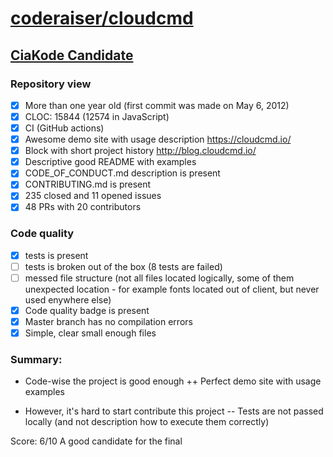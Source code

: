 # [coderaiser/cloudcmd](https://github.com/coderaiser/cloudcmd)

## [CiaKode Candidate](https://github.com/yegor256/blog/blob/master/_posts/2019/nov/2019-11-03-award-2020.md)

### Repository view
- [x] More than one year old (first commit was made on May 6, 2012)
- [x] CLOC: 15844 (12574 in JavaScript)
- [x] CI (GitHub actions)
- [x] Awesome demo site with usage description https://cloudcmd.io/
- [x] Block with short project history http://blog.cloudcmd.io/
- [x] Descriptive good README with examples
- [x] CODE_OF_CONDUCT.md description is present
- [x] CONTRIBUTING.md is present
- [x] 235 closed and 11 opened issues
- [x] 48 PRs with 20 contributors

### Code quality
- [x] tests is present
- [ ] tests is broken out of the box (8 tests are failed)
- [ ] messed file structure (not all files located logically, some of them unexpected location - for example fonts located out of client, but never used enywhere else)
- [x] Code quality badge is present
- [x] Master branch has no compilation errors
- [x] Simple, clear small enough files

### Summary:
+ Code-wise the project is good enough
++ Perfect demo site with usage examples
- However, it's hard to start contribute this project
-- Tests are not passed locally (and not description how to execute them correctly)

Score: 6/10
A good candidate for the final

